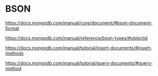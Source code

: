 # BSON  


https://docs.mongodb.com/manual/core/document/#bson-document-format

https://docs.mongodb.com/manual/reference/bson-types/#objectid



https://docs.mongodb.com/manual/tutorial/insert-documents/#insert-methods

https://docs.mongodb.com/manual/tutorial/query-documents/#query-method














